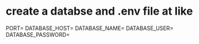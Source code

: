 
# create a databse and .env file at  like

PORT=
DATABASE_HOST=
DATABASE_NAME=
DATABASE_USER=
DATABASE_PASSWORD=